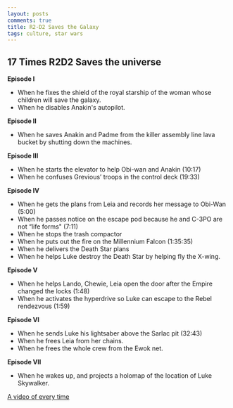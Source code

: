 ```yaml
---
layout: posts
comments: true
title: R2-D2 Saves the Galaxy
tags: culture, star wars
---
```


## 17 Times R2D2 Saves the universe



**Episode I**

* When he fixes the shield of the royal starship of the woman whose children will save the galaxy. 
* When he disables Anakin's autopilot. 

**Episode II**

* When he saves Anakin and Padme from the killer assembly line lava bucket by shutting down the machines.

**Episode III**

* When he starts the elevator to help Obi-wan and Anakin (10:17)
* When he confuses Grevious’ troops in the control deck (19:33)

**Episode IV**

* When he gets the plans from Leia and records her message to Obi-Wan (5:00)
* When he passes notice on the escape pod because he and C-3PO are not “life forms" (7:11)
* When he stops the trash compactor
* When he puts out the fire on the Millennium Falcon (1:35:35)
* When he delivers the Death Star plans
* When he helps Luke destroy the Death Star by helping fly the X-wing. 

**Episode V**

* When he helps Lando, Chewie, Leia open the door after the Empire changed the locks (1:48) 
* When he activates the hyperdrive so Luke can escape to the Rebel rendezvous (1:59)

**Episode VI**

* When he sends Luke his lightsaber above the Sarlac pit (32:43)
* When he frees Leia from her chains.
* When he frees the whole crew from the Ewok net. 

**Episode VII**

* When he wakes up, and projects a holomap of the location of Luke Skywalker. 


[A video of every time](https://www.youtube.com/watch?v=JLmOteqmDYc)
